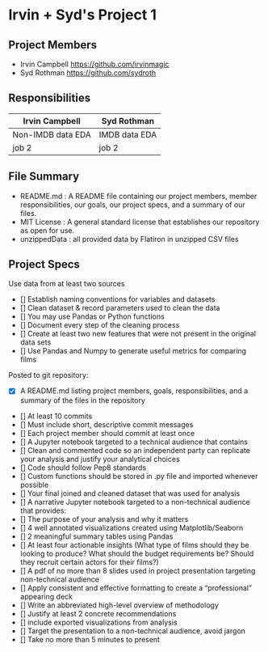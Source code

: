 # Irvin + Syd's Project 1

## Project Members
  - Irvin Campbell https://github.com/irvinmagic
  - Syd Rothman https://github.com/sydroth
  
## Responsibilities

Irvin Campbell | Syd Rothman
------------ | -------------
Non-IMDB data EDA | IMDB data EDA
job 2 | job 2

## File Summary
 - README.md : A README file containing our project members, member responsibilities, our goals, our project specs, and a summary of our files.
 - MIT License : A general standard license that establishes our repository as open for use.
 - unzippedData : all provided data by Flatiron in unzipped CSV files
  
## Project Specs
 Use data from at least two sources

 - [] Establish naming conventions for variables and datasets
 - [] Clean dataset & record parameters used to clean the data
 - [] You may use Pandas or Python functions
 - [] Document every step of the cleaning process
 - [] Create at least two new features that were not present in the original data sets
 - [] Use Pandas and Numpy to generate useful metrics for comparing films

 Posted to git repository:

 - [X]  A README.md listing project members, goals, responsibilities, and a summary of the files in the repository
 - [] At least 10 commits
 - []  Must include short, descriptive commit messages
 - []  Each project member should commit at least once
 - []  A Jupyter notebook targeted to a technical audience that contains
 - []  Clean and commented code so an independent party can replicate your analysis and justify your analytical choices
 - []  Code should follow Pep8 standards
 - []  Custom functions should be stored in .py file and imported whenever possible
 - []  Your final joined and cleaned dataset that was used for analysis
 - []  A narrative Jupyter notebook targeted to a non-technical audience that provides:
 - []  The purpose of your analysis and why it matters
 - []  4 well annotated visualizations created using Matplotlib/Seaborn
 - []  2 meaningful summary tables using Pandas
 - []  At least four actionable insights (What type of films should they be looking to produce? What should the budget         requirements be? Should they recruit certain actors for their films?)
 - []  A pdf of no more than 8 slides used in project presentation targeting non-technical audience
 - []  Apply consistent and effective formatting to create a “professional” appearing deck
 - [] Write an abbreviated high-level overview of methodology
 - []  Justify at least 2 concrete recommendations
 - []  include exported visualizations from analysis
 - []  Target the presentation to a non-technical audience, avoid jargon
 - []  Take no more than 5 minutes to present
